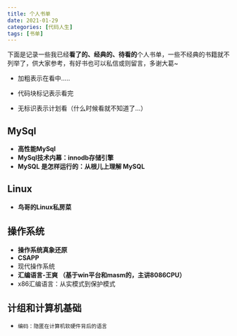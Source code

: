 ```yaml
---
title: 个人书单
date: 2021-01-29
categories: [代码人生]
tags: [书单]
---
```


下面是记录一些我已经**看了的、经典的、待看的**个人书单，一些不经典的书籍就不列举了，供大家参考，有好书也可以私信或则留言，多谢大葛~

- 加粗表示在看中.....

- 代码块标记表示看完

- 无标识表示计划看（什么时候看就不知道了...）

## MySql

- **高性能MySql**
- **MySql技术内幕：innodb存储引擎**
- **MySQL 是怎样运行的：从根儿上理解 MySQL**

## Linux

- **鸟哥的Linux私房菜**

## 操作系统

- **操作系统真象还原**
- **CSAPP**
- 现代操作系统
- **汇编语言-王爽 （基于win平台和masm的，主讲8086CPU）**
- x86汇编语言：从实模式到保护模式

## 计组和计算机基础

- `编码：隐匿在计算机软硬件背后的语言`
